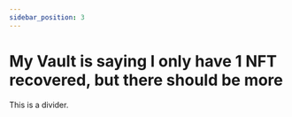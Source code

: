 ```yaml
---
sidebar_position: 3
---
```


# My Vault is saying I only have 1 NFT recovered, but there should be more

This is a divider.
